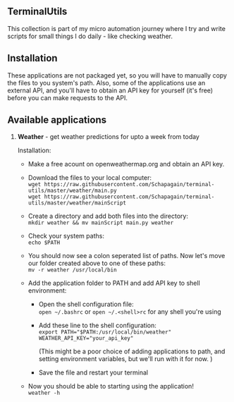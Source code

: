 ## TerminalUtils

This collection is part of my micro automation journey where I try and write scripts for small things I do daily - like checking weather.

## Installation
These applications are not packaged yet, so you will have to manually copy the files to you system's path. Also, some of the applications use an external API, and you'll have to obtain an API key for yourself (it's free) before you can make requests to the API.

## Available applications
<ol>
<li>

**Weather** - get weather predictions for upto a week from today

Installation: <br/>

* Make a free acount on openweathermap.org and obtain an API key.

* Download the files to your local computer: <br/>
```wget https://raw.githubusercontent.com/Schapagain/terminal-utils/master/weather/main.py``` <br/>
```wget https://raw.githubusercontent.com/Schapagain/terminal-utils/master/weather/mainScript```

* Create a directory and add both files into the directory: <br/>
```mkdir weather && mv mainScript main.py weather```

* Check your system paths: <br/>
```echo $PATH```

* You should now see a colon seperated list of paths. Now let's move our folder created above to one of these paths: <br/>
```mv -r weather /usr/local/bin```

* Add the application folder to PATH and add API key to shell environment:<br/>
    * Open the shell configuration file: <br/>
    ```open ~/.bashrc``` or ```open ~/.<shell>rc``` for any shell you're using
    * Add these line to the shell configuration: <br/>
    ```export PATH="$PATH:/usr/local/bin/weather"``` <br/>
    ```WEATHER_API_KEY="your_api_key"```

        (This might be a poor choice of adding applications to path, and setting environment variables, but we'll run with it for now. )
    * Save the file and restart your terminal

* Now you should be able to starting using the application! <br/>
    ```weather -h```

</li>
</ol>

